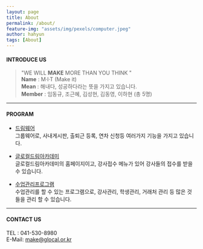 ```yaml
---
layout: page
title: About
permalink: /about/
feature-img: "assets/img/pexels/computer.jpeg"
author: hahyun
tags: [About]
---
```


#### INTRODUCE US
> "WE WILL **MAKE** MORE THAN YOU THINK "  
**Name** : M·I·T (Make it)  
**Mean** : 해내다, 성공하다라는 뜻을 가지고 있습니다.  
**Member** : 임동규, 조근혜, 김성현, 김동영, 이하현 (총 5명)  

-----

#### PROGRAM
* [드림웨어]  
그룹웨어로, 사내게시판, 출퇴근 등록, 연차 신청등 여러가지 기능을 가지고 있습니다.  
  
* [글로컬드림아카데미]   
글로컬드림아카데미의 홈페이지이고, 강사접수 메뉴가 있어 강사들의 접수를 받을 수 있습니다.  
  
* [수업관리프로그램]  
수업관리를 할 수 있는 프로그램으로, 강사관리, 학생관리, 거래처 관리 등 많은 것들을 관리 할 수 있습니다.  

-----

#### CONTACT US  
TEL : 041-530-8980  
E-Mail: make@glocal.or.kr  


[드림웨어]:https://dreamware.or.kr/
[글로컬드림아카데미]: http://glocal.or.kr/
[수업관리프로그램]: http://test.glocal.or.kr/class/attandance/
